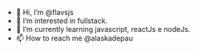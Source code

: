 - 👋 Hi, I’m @flavsjs
- 👀 I’m interested in fullstack.
- 🌱 I’m currently learning javascript, reactJs e nodeJs.
- 📫 How to reach me @alaskadepau

